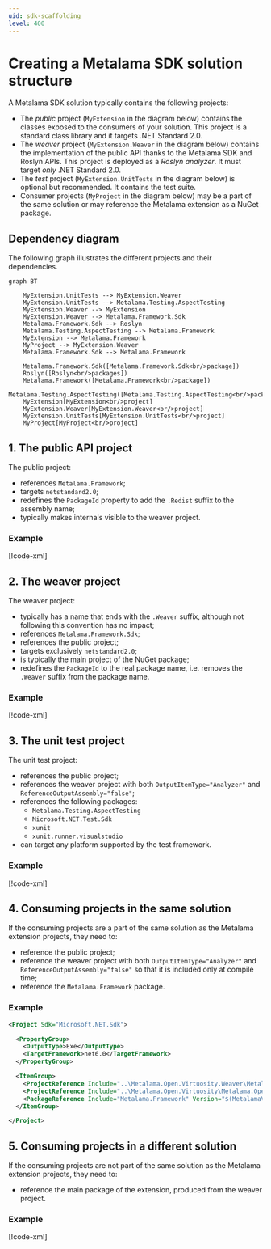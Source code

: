 ```yaml
---
uid: sdk-scaffolding
level: 400
---
```


# Creating a Metalama SDK solution structure

A Metalama SDK solution typically contains the following projects:

* The _public_ project (`MyExtension` in the diagram below) contains the classes exposed to the consumers of your solution. This project is a standard class library and it targets .NET Standard 2.0.
* The _weaver_ project (`MyExtension.Weaver` in the diagram below) contains the implementation of the public API thanks to the Metalama SDK and Roslyn APIs. This project is deployed as a _Roslyn analyzer_. It must target _only_ .NET Standard 2.0.
* The _test_ project (`MyExtension.UnitTests` in the diagram below)  is optional but recommended. It contains the test suite.
* Consumer projects (`MyProject` in the diagram below) may be a part of the same solution or may reference the Metalama extension as a NuGet package.

## Dependency diagram

The following graph illustrates the different projects and their dependencies.

```mermaid
graph BT

    MyExtension.UnitTests --> MyExtension.Weaver
    MyExtension.UnitTests --> Metalama.Testing.AspectTesting
    MyExtension.Weaver --> MyExtension
    MyExtension.Weaver --> Metalama.Framework.Sdk
    Metalama.Framework.Sdk --> Roslyn
    Metalama.Testing.AspectTesting --> Metalama.Framework
    MyExtension --> Metalama.Framework
    MyProject --> MyExtension.Weaver
    Metalama.Framework.Sdk --> Metalama.Framework

    Metalama.Framework.Sdk([Metalama.Framework.Sdk<br/>package])
    Roslyn([Roslyn<br/>packages])
    Metalama.Framework([Metalama.Framework<br/>package])
    Metalama.Testing.AspectTesting([Metalama.Testing.AspectTesting<br/>package])
    MyExtension[MyExtension<br/>project]
    MyExtension.Weaver[MyExtension.Weaver<br/>project]
    MyExtension.UnitTests[MyExtension.UnitTests<br/>project]
    MyProject[MyProject<br/>project]
```

## 1. The public API project

The public project:

* references `Metalama.Framework`;
* targets `netstandard2.0`;
* redefines the `PackageId` property to add the `.Redist` suffix to the assembly name;
* typically makes internals visible to the weaver project.

### Example

[!code-xml[](~\source-dependencies\Metalama.Community\src\Metalama.Community.Virtuosity\Metalama.Community.Virtuosity\Metalama.Community.Virtuosity.csproj)]

## 2. The weaver project

The weaver project:

* typically has a name that ends with the `.Weaver` suffix, although not following this convention has no impact;
* references `Metalama.Framework.Sdk`;
* references the public project;
* targets exclusively `netstandard2.0`;
* is typically the main project of the NuGet package;
* redefines the `PackageId` to the real package name, i.e. removes the `.Weaver` suffix from the package name.

### Example

[!code-xml[](~\source-dependencies\Metalama.Community\src\Metalama.Community.Virtuosity\Metalama.Community.Virtuosity.Weaver\Metalama.Community.Virtuosity.Weaver.csproj)]

## 3. The unit test project

The unit test project:

* references the public project;
* references the weaver project with both `OutputItemType="Analyzer"` and `ReferenceOutputAssembly="false"`;
* references the following packages:
  * `Metalama.Testing.AspectTesting`
  * `Microsoft.NET.Test.Sdk`
  * `xunit`
  * `xunit.runner.visualstudio`
* can target any platform supported by the test framework.

### Example

[!code-xml[](~\source-dependencies\Metalama.Community\src\Metalama.Community.Virtuosity\Metalama.Community.Virtuosity.UnitTests\Metalama.Community.Virtuosity.UnitTests.csproj)]

## 4. Consuming projects in the same solution

If the consuming projects are a part of the same solution as the Metalama extension projects, they need to:

* reference the public project;
* reference the weaver project with both `OutputItemType="Analyzer"` and `ReferenceOutputAssembly="false"` so that it is included only at compile time;
* reference the `Metalama.Framework` package.

### Example

```xml
<Project Sdk="Microsoft.NET.Sdk">

  <PropertyGroup>
    <OutputType>Exe</OutputType>
    <TargetFramework>net6.0</TargetFramework>
  </PropertyGroup>

  <ItemGroup>
    <ProjectReference Include="..\Metalama.Open.Virtuosity.Weaver\Metalama.Open.Virtuosity.Weaver.csproj" OutputItemType="Analyzer" ReferenceOutputAssembly="false" />
    <ProjectReference Include="..\Metalama.Open.Virtuosity\Metalama.Open.Virtuosity.csproj" />
    <PackageReference Include="Metalama.Framework" Version="$(MetalamaVersion)" />
  </ItemGroup>

</Project>
```

## 5. Consuming projects in a different solution

If the consuming projects are not part of the same solution as the Metalama extension projects, they need to:

* reference the main package of the extension, produced from the weaver project.

### Example

[!code-xml[](~\source-dependencies\Metalama.Community\src\Metalama.Community.Virtuosity\Metalama.Community.Virtuosity.TestApp\Metalama.Community.Virtuosity.TestApp\Metalama.Community.Virtuosity.TestApp.csproj)]